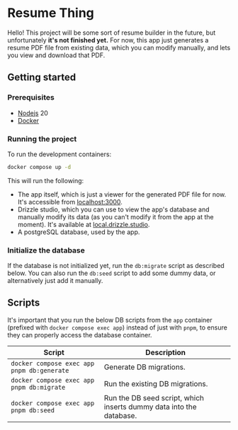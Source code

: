 # Resume Thing

Hello! This project will be some sort of resume builder in the future, but unfortunately **it's not finished yet.** For now, this app just generates a resume PDF file from existing data, which you can modify manually, and lets you view and download that PDF.

## Getting started

### Prerequisites

- [Nodejs](https://nodejs.org/en) 20
- [Docker](https://www.docker.com/)

### Running the project

To run the development containers:

```sh
docker compose up -d
```

This will run the following:

- The app itself, which is just a viewer for the generated PDF file for now. It's accessible from [localhost:3000](http://localhost:3000/).
- Drizzle studio, which you can use to view the app's database and manually modify its data (as you can't modify it from the app at the moment). It's available at [local.drizzle.studio](https://local.drizzle.studio/).
- A postgreSQL database, used by the app.

### Initialize the database

If the database is not initialized yet, run the `db:migrate` script as described below. You can also run the `db:seed` script to add some dummy data, or alternatively just add it manually.

## Scripts

It's important that you run the below DB scripts from the `app` container (prefixed with `docker compose exec app`) instead of just with `pnpm`, to ensure they can properly access the database container.

| Script                                     | Description                                                         |
| ------------------------------------------ | ------------------------------------------------------------------- |
| `docker compose exec app pnpm db:generate` | Generate DB migrations.                                             |
| `docker compose exec app pnpm db:migrate`  | Run the existing DB migrations.                                     |
| `docker compose exec app pnpm db:seed`     | Run the DB seed script, which inserts dummy data into the database. |
